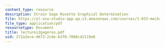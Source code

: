 ```yaml
---
content_type: resource
description: Strain Gage Rosette Graphical Determination
file: https://ol-ocw-studio-app-qa.s3.amazonaws.com/courses/1-033-mechanics-of-material-systems-an-energy-approach-fall-2003/272a2eced6732cdeb2f07060c42119e8_lecturei2gageros.pdf
file_type: application/pdf
resourcetype: Document
title: lecturei2gageros.pdf
uid: 272a2ece-d673-2cde-b2f0-7060c42119e8
---
```

